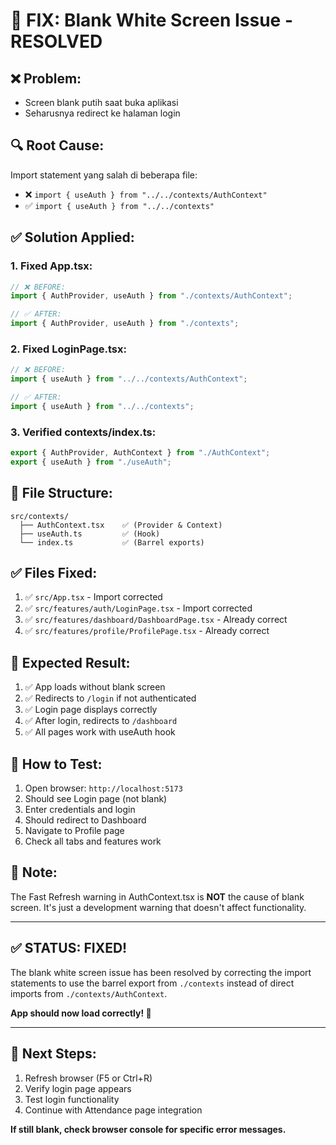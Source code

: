 # 🔧 FIX: Blank White Screen Issue - RESOLVED

## ❌ **Problem:**

- Screen blank putih saat buka aplikasi
- Seharusnya redirect ke halaman login

## 🔍 **Root Cause:**

Import statement yang salah di beberapa file:

- ❌ `import { useAuth } from "../../contexts/AuthContext"`
- ✅ `import { useAuth } from "../../contexts"`

## ✅ **Solution Applied:**

### **1. Fixed App.tsx:**

```typescript
// ❌ BEFORE:
import { AuthProvider, useAuth } from "./contexts/AuthContext";

// ✅ AFTER:
import { AuthProvider, useAuth } from "./contexts";
```

### **2. Fixed LoginPage.tsx:**

```typescript
// ❌ BEFORE:
import { useAuth } from "../../contexts/AuthContext";

// ✅ AFTER:
import { useAuth } from "../../contexts";
```

### **3. Verified contexts/index.ts:**

```typescript
export { AuthProvider, AuthContext } from "./AuthContext";
export { useAuth } from "./useAuth";
```

## 📁 **File Structure:**

```
src/contexts/
  ├── AuthContext.tsx    ✅ (Provider & Context)
  ├── useAuth.ts         ✅ (Hook)
  └── index.ts           ✅ (Barrel exports)
```

## ✅ **Files Fixed:**

1. ✅ `src/App.tsx` - Import corrected
2. ✅ `src/features/auth/LoginPage.tsx` - Import corrected
3. ✅ `src/features/dashboard/DashboardPage.tsx` - Already correct
4. ✅ `src/features/profile/ProfilePage.tsx` - Already correct

## 🎯 **Expected Result:**

1. ✅ App loads without blank screen
2. ✅ Redirects to `/login` if not authenticated
3. ✅ Login page displays correctly
4. ✅ After login, redirects to `/dashboard`
5. ✅ All pages work with useAuth hook

## 🧪 **How to Test:**

1. Open browser: `http://localhost:5173`
2. Should see Login page (not blank)
3. Enter credentials and login
4. Should redirect to Dashboard
5. Navigate to Profile page
6. Check all tabs and features work

## 📝 **Note:**

The Fast Refresh warning in AuthContext.tsx is **NOT** the cause of blank screen. It's just a development warning that doesn't affect functionality.

---

## ✅ **STATUS: FIXED!**

The blank white screen issue has been resolved by correcting the import statements to use the barrel export from `./contexts` instead of direct imports from `./contexts/AuthContext`.

**App should now load correctly! 🎉**

---

## 🚀 **Next Steps:**

1. Refresh browser (F5 or Ctrl+R)
2. Verify login page appears
3. Test login functionality
4. Continue with Attendance page integration

**If still blank, check browser console for specific error messages.**
